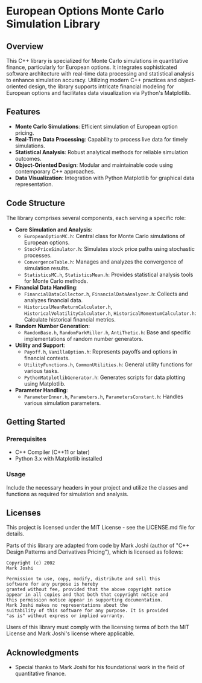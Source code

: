 
# European Options Monte Carlo Simulation Library

## Overview
This C++ library is specialized for Monte Carlo simulations in quantitative finance, particularly for European options. It integrates sophisticated software architecture with real-time data processing and statistical analysis to enhance simulation accuracy. Utilizing modern C++ practices and object-oriented design, the library supports intricate financial modeling for European options and facilitates data visualization via Python's Matplotlib.

## Features
- **Monte Carlo Simulations**: Efficient simulation of European option pricing.
- **Real-Time Data Processing**: Capability to process live data for timely simulations.
- **Statistical Analysis**: Robust analytical methods for reliable simulation outcomes.
- **Object-Oriented Design**: Modular and maintainable code using contemporary C++ approaches.
- **Data Visualization**: Integration with Python Matplotlib for graphical data representation.

## Code Structure
The library comprises several components, each serving a specific role:
- **Core Simulation and Analysis**: 
  - `EuropeanOptionMC.h`: Central class for Monte Carlo simulations of European options.
  - `StockPriceSimulator.h`: Simulates stock price paths using stochastic processes.
  - `ConvergenceTable.h`: Manages and analyzes the convergence of simulation results.
  - `StatisticsMC.h`, `StatisticsMean.h`: Provides statistical analysis tools for Monte Carlo methods.
- **Financial Data Handling**:
  - `FinancialDataCollector.h`, `FinancialDataAnalyzer.h`: Collects and analyzes financial data.
  - `HistoricalMeanReturnCalculator.h`, `HistoricalVolatilityCalculator.h`, `HistoricalMomentumCalculator.h`: Calculate historical financial metrics.
- **Random Number Generation**:
  - `RandomBase.h`, `RandomParkMiller.h`, `AntiThetic.h`: Base and specific implementations of random number generators.
- **Utility and Support**:
  - `Payoff.h`, `VanillaOption.h`: Represents payoffs and options in financial contexts.
  - `UtilityFunctions.h`, `CommonUtilities.h`: General utility functions for various tasks.
  - `PythonMatplotlibGenerator.h`: Generates scripts for data plotting using Matplotlib.
- **Parameter Handling**:
  - `ParameterInner.h`, `Parameters.h`, `ParametersConstant.h`: Handles various simulation parameters.

## Getting Started
### Prerequisites
- C++ Compiler (C++11 or later)
- Python 3.x with Matplotlib installed

### Usage
Include the necessary headers in your project and utilize the classes and functions as required for simulation and analysis.

## Licenses
This project is licensed under the MIT License - see the LICENSE.md file for details.

Parts of this library are adapted from code by Mark Joshi (author of "C++ Design Patterns and Derivatives Pricing"), which is licensed as follows:
```
Copyright (c) 2002
Mark Joshi

Permission to use, copy, modify, distribute and sell this
software for any purpose is hereby
granted without fee, provided that the above copyright notice
appear in all copies and that both that copyright notice and
this permission notice appear in supporting documentation.
Mark Joshi makes no representations about the
suitability of this software for any purpose. It is provided
"as is" without express or implied warranty.
```
Users of this library must comply with the licensing terms of both the MIT License and Mark Joshi's license where applicable.

## Acknowledgments
- Special thanks to Mark Joshi for his foundational work in the field of quantitative finance.
